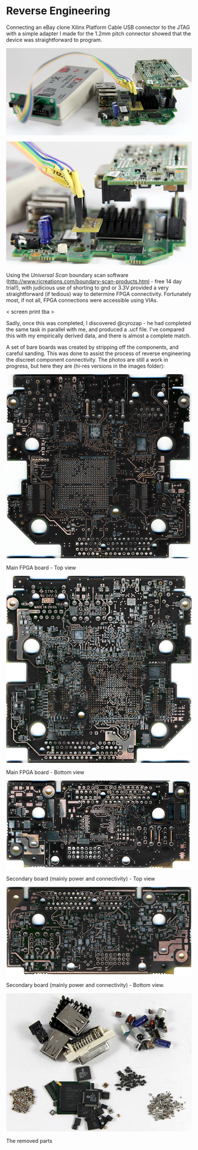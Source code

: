 # Reverse Engineering

Connecting an eBay clone Xilinx Platform Cable USB connector to the JTAG with a simple adapter I made for the 1.2mm pitch connector showed that the device was straightforward to program. 

![Adapter 1](../images/IMG_5235_800.jpg)

![Adapter 2](../images/IMG_5236_600.jpg)

Using the *Universal Scan* boundary scan software (http://www.ricreations.com/boundary-scan-products.html - free 14 day trial!), with judicious use of shorting to gnd or 3.3V provided a very straightforward (if tedious) way to determine FPGA connectivity. Fortunately most, if not all, FPGA connections were accessible using VIAs.

< screen print tba >

Sadly, once this was completed, I discovered @cyrozap - he had completed the same task in parallel with me, and produced a .ucf file. I've compared this with my empirically derived data, and there is almost a complete match.

A set of bare boards was created by stripping off the components, and careful sanding. This was done to assist the process of reverse engineering the discreet component connectivity. The photos are still a work in progress, but here they are (hi-res versions in the images folder):

![Board1 - Top](../images/img439_bare_b1_top_600.jpg)

Main FPGA board - Top view

![Board1 - Bottom](../images/img440_bare_b1_bottom_600.jpg)

Main FPGA board - Bottom view

![Board2 - Top](../images/img439_bare_b2_top_600.jpg)

Secondary board (mainly power and connectivity) - Top view

![Board2 - Bottom](../images/img440_bare_b2_bottom_600.jpg)

Secondary board (mainly power and connectivity) - Bottom view.

![The Parts](../images/IMG_5239_600.jpg)

The removed parts
